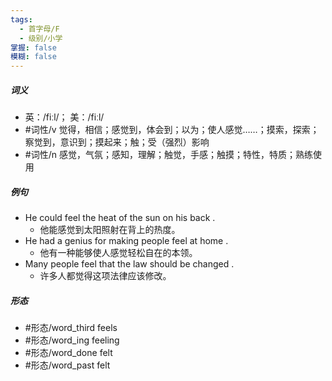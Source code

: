 ```yaml
---
tags:
  - 首字母/F
  - 级别/小学
掌握: false
模糊: false
---
```

##### 词义
- 英：/fiːl/； 美：/fiːl/
- #词性/v  觉得，相信；感觉到，体会到；以为；使人感觉……；摸索，探索；察觉到，意识到；摸起来；触；受（强烈）影响
- #词性/n  感觉，气氛；感知，理解；触觉，手感；触摸；特性，特质；熟练使用
##### 例句
- He could feel the heat of the sun on his back .
	- 他能感觉到太阳照射在背上的热度。
- He had a genius for making people feel at home .
	- 他有一种能够使人感觉轻松自在的本领。
- Many people feel that the law should be changed .
	- 许多人都觉得这项法律应该修改。
##### 形态
- #形态/word_third feels
- #形态/word_ing feeling
- #形态/word_done felt
- #形态/word_past felt
